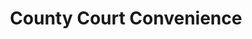 ---
title: "County Court Convenience"
url: /brampton/county-court-convenience/
shop: convenience
---